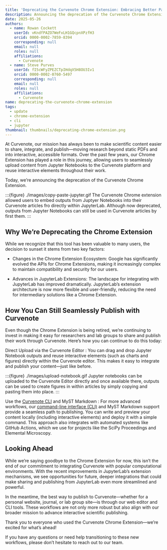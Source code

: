 ```yaml
---
title: 'Deprecating the Curvenote Chrome Extension: Embracing Better Paths to Scientific Publishing'
description: Announcing the deprecation of the Curvenote Chrome Extension and outlining updated publishing workflows using the Curvenote Editor and CLI tools.
date: 2025-05-26
authors:
  - name: Rowan Cockett
    userId: vKndfPAZO7WeFxLH1GQcpnXPzfH3
    orcid: 0000-0002-7859-8394
    corresponding: null
    email: null
    roles: null
    affiliations:
      - Curvenote
  - name: Steve Purves
    userId: fI5cWFyZPEZCTpIHdqX5H8OU3Iv1
    orcid: 0000-0002-0760-5497
    corresponding: null
    email: null
    roles: null
    affiliations:
      - Curvenote
name: deprecating-the-curvenote-chrome-extension
tags:
  - update
  - chrome-extension
  - cli
  - jupyter
thumbnail: thumbnails/deprecating-chrome-extension.png
---
```


At Curvenote, our mission has always been to make scientific content easier to share, integrate, and publish—moving research beyond static PDFs and into interactive, accessible formats. Over the past few years, our Chrome Extension has played a role in this journey, allowing users to seamlessly upload content from Jupyter Notebooks to the Curvenote platform and reuse interactive elements throughout their work.

Today, we’re announcing the deprecation of the Curvenote Chrome Extension.

:::{figure} ./images/copy-paste-jupyter.gif
The Curvenote Chrome extension allowed users to embed outputs from Juptyer Notebooks into their Curvenote articles fro directly within JupyterLab. Although now deprecated, outputs from Jupyter Notebooks can still be used in Curvenote articles by first them.
:::


## Why We’re Deprecating the Chrome Extension

While we recognize that this tool has been valuable to many users, the decision to sunset it stems from two key factors:

* Changes in the Chrome Extension Ecosystem: Google has significantly evolved the APIs for Chrome Extensions, making it increasingly complex to maintain compatibility and security for our users.

* Advances in JupyterLab Extensions: The landscape for integrating with JupyterLab has improved dramatically. JupyterLab’s extension architecture is now more flexible and user-friendly, reducing the need for intermediary solutions like a Chrome Extension.

## How You Can Still Seamlessly Publish with Curvenote
Even though the Chrome Extension is being retired, we’re continuing to invest in making it easy for researchers and lab groups to share and publish their work through Curvenote. Here’s how you can continue to do this today:

Direct Upload via the Curvenote Editor
: You can drag and drop Jupyter Notebook outputs and reuse interactive elements (such as charts and figures) directly within the Curvenote editor. This makes it easy to integrate and publish your content—just like before.

:::{figure} ./images/upload-notebook.gif
Jupyter notebooks can be uploaded to the Curvenote Editor directly and once available there, outputs can be used to create figures in within articles by simply copying and pasting them into place.
:::

Use the [Curvenote CLI](./curvenote-on-the-command-line.md) and MyST Markdown
: For more advanced workflows, our [command-line interface (CLI)](https://curvenote.com/docs/publish/cli-overview) and MyST Markdown support provide a seamless path to publishing. You can write and preview your content locally (including interactive elements) and deploy it with a simple command. This approach also integrates with automated systems like GitHub Actions, which we use for projects like the SciPy Proceedings and Elemental Microscopy.

## Looking Ahead
While we’re saying goodbye to the Chrome Extension for now, this isn’t the end of our commitment to integrating Curvenote with popular computational environments. With the recent improvements in JupyterLab’s extension mechanisms, we see opportunities for future, deeper integrations that could make sharing and publishing from JupyterLab even more streamlined and powerful.

In the meantime, the best way to publish to Curvenote—whether for a personal website, journal, or lab group site—is through our web editor and CLI tools. These workflows are not only more robust but also align with our broader mission to advance interactive scientific publishing.

Thank you to everyone who used the Curvenote Chrome Extension—we’re excited for what’s ahead!

If you have any questions or need help transitioning to these new workflows, please don’t hesitate to reach out to our team.